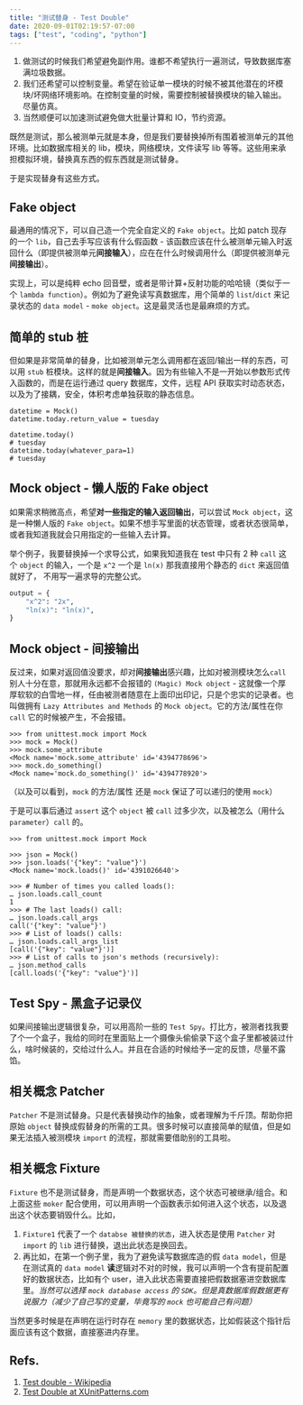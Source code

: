 ```yaml
---
title: "测试替身 - Test Double"
date: 2020-09-01T02:19:57-07:00
tags: ["test", "coding", "python"]
---
```



1. 做测试的时候我们希望避免副作用。谁都不希望执行一遍测试，导致数据库塞满垃圾数据。
2. 我们还希望可以控制变量。希望在验证单一模块的时候不被其他潜在的坏模块/坏网络环境影响。在控制变量的时候，需要控制被替换模块的输入输出。尽量仿真。
3. 当然顺便可以加速测试避免做大批量计算和 IO，节约资源。

既然是测试，那么被测单元就是本身，但是我们要替换掉所有围着被测单元的其他环境。比如数据库相关的 lib，模块，网络模块，文件读写 lib 等等。这些用来承担模拟环境，替换真东西的假东西就是测试替身。

于是实现替身有这些方式。

## Fake object

最通用的情况下，可以自己造一个完全自定义的 `Fake object`。比如 patch 现存的一个 `lib`，自己去手写应该有什么假函数 - 该函数应该在什么被测单元输入时返回什么（即提供被测单元**间接输入**），应在在什么时候调用什么（即提供被测单元**间接输出**）。


实现上，可以是纯粹 echo 回音壁，或者是带计算+反射功能的哈哈镜（类似于一个 `lambda function`）。例如为了避免读写真数据库，用个简单的 `list`/`dict` 来记录状态的 `data model` - `moke object`。这是最灵活也是最麻烦的方式。

## 简单的 stub 桩

但如果是非常简单的替身，比如被测单元怎么调用都在返回/输出一样的东西，可以用 `stub` 桩模块。这样的就是**间接输入**。因为有些输入不是一开始以参数形式传入函数的，而是在运行通过 query 数据库，文件，远程 API 获取实时动态状态，以及为了接耦，安全，体积考虑单独获取的静态信息。

```python3
datetime = Mock()
datetime.today.return_value = tuesday

datetime.today()
# tuesday
datetime.today(whatever_para=1)
# tuesday
```

## Mock object - 懒人版的 Fake object

如果需求稍微高点，希望**对一些指定的输入返回输出**，可以尝试 `Mock object`，这是一种懒人版的 `Fake object`。如果不想手写里面的状态管理，或者状态很简单，或者我知道我就会只用指定的一些输入去计算。

举个例子，我要替换掉一个求导公式，如果我知道我在 test 中只有 2 种 `call` 这个 `object` 的输入，一个是 `x^2` 一个是 `ln(x)` 那我直接用个静态的 `dict` 来返回值就好了， 不用写一遍求导的完整公式。

```python
output = {
    "x^2": "2x",
    "ln(x)": "ln(x)",
}
```

## Mock object - 间接输出

反过来，如果对返回值没要求，却对**间接输出**感兴趣，比如对被测模块怎么`call` 别人十分在意，那就用永远都不会报错的 `(Magic) Mock object` - 这就像一个厚厚软软的白雪地一样，任由被测者随意在上面印出印记，只是个忠实的记录者。也叫做拥有 `Lazy Attributes and Methods` 的 `Mock object`。它的方法/属性在你 `call` 它的时候被产生，不会报错。

```python3
>>> from unittest.mock import Mock
>>> mock = Mock()
>>> mock.some_attribute
<Mock name='mock.some_attribute' id='4394778696'>
>>> mock.do_something()
<Mock name='mock.do_something()' id='4394778920'>
```
（以及可以看到，`mock` 的方法/属性 还是 `mock` 保证了可以递归的使用 `mock`）


于是可以事后通过 `assert` 这个 `object` 被 `call` 过多少次，以及被怎么（用什么 `parameter`）`call` 的。

```python3
>>> from unittest.mock import Mock

>>> json = Mock()
>>> json.loads('{"key": "value"}')
<Mock name='mock.loads()' id='4391026640'>

>>> # Number of times you called loads():
… json.loads.call_count
1
>>> # The last loads() call:
… json.loads.call_args
call('{"key": "value"}')
>>> # List of loads() calls:
… json.loads.call_args_list
[call('{"key": "value"}')]
>>> # List of calls to json's methods (recursively):
… json.method_calls
[call.loads('{"key": "value"}')]
```

## Test Spy - 黑盒子记录仪

如果间接输出逻辑很复杂，可以用高阶一些的 `Test Spy`。打比方，被测者找我要了个一个盒子，我给的同时在里面贴上一个摄像头偷偷录下这个盒子里都被装过什么，啥时候装的，交给过什么人。并且在合适的时候给予一定的反馈，尽量不露馅。

## 相关概念 Patcher

`Patcher` 不是测试替身。只是代表替换动作的抽象，或者理解为千斤顶。帮助你把原始 `object` 替换成假替身的所需的工具。很多时候可以直接简单的赋值，但是如果无法插入被测模块 `import` 的流程，那就需要借助别的工具啦。

## 相关概念 Fixture

`Fixture` 也不是测试替身，而是声明一个数据状态，这个状态可被继承/组合。和上面这些 `moker` 配合使用，可以用声明一个函数表示如何进入这个状态，以及退出这个状态要销毁什么。比如，
1. `Fixture1` 代表了一个 `databse 被替换的状态`，进入状态是使用 `Patcher` 对 `import` 的 `lib` 进行替换，退出此状态是换回去。
2. 再比如，在第一个例子里，我为了避免读写数据库造的假 `data model`，但是在测试真的 `data model` **读**逻辑对不对的时候，我可以声明一个含有提前配置好的数据状态，比如有个 user，进入此状态需要直接把假数据塞进空数据库里。*当然可以选择 `mock database access` 的 `SDK`。但是真数据库假数据更有说服力（减少了自己写的变量，毕竟写的 `mock` 也可能自己有问题）*

当然更多时候是在声明在运行时存在 `memory` 里的数据状态，比如假装这个指针后面应该有这个数据，直接塞进内存里。

## Refs.

1. [Test double - Wikipedia](https://en.wikipedia.org/wiki/Test_double)
2. [Test Double at XUnitPatterns.com](http://xunitpatterns.com/Test%20Double.html)
